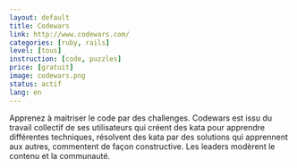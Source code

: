 ```yaml
---
layout: default
title: Codewars
link: http://www.codewars.com/
categories: [ruby, rails]
level: [tous]
instruction: [code, puzzles]
price: [gratuit]
image: codewars.png
status: actif
lang: en
---
```


Apprenez à maitriser le code par des challenges. Codewars est issu du travail
collectif de ses utilisateurs qui créent des kata pour apprendre différentes
techniques, résolvent des kata par des solutions qui apprennent aux autres,
commentent de façon constructive. Les leaders modèrent le contenu et la
communauté.
